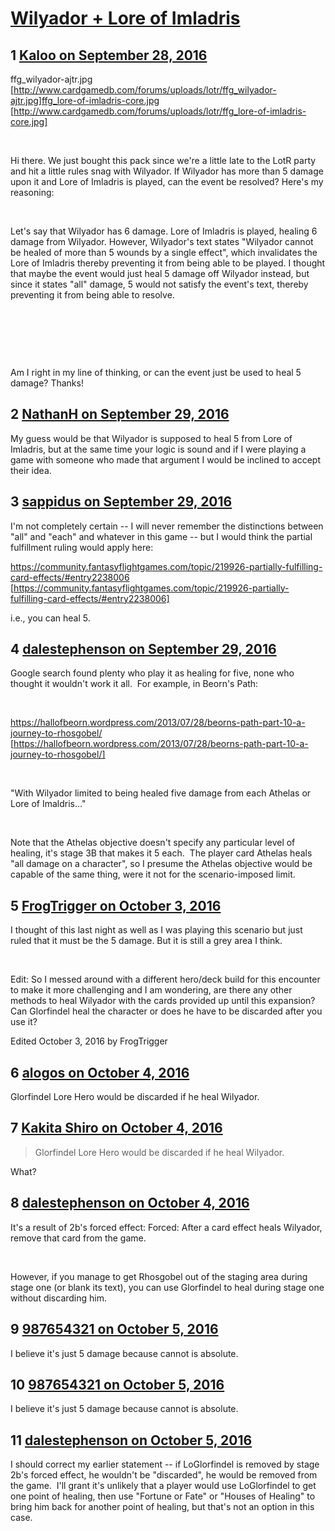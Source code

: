 # [Wilyador + Lore of Imladris](https://community.fantasyflightgames.com/topic/231183-wilyador-lore-of-imladris/)

## 1 [Kaloo on September 28, 2016](https://community.fantasyflightgames.com/topic/231183-wilyador-lore-of-imladris/?do=findComment&comment=2434526)

ffg_wilyador-ajtr.jpg [http://www.cardgamedb.com/forums/uploads/lotr/ffg_wilyador-ajtr.jpg]ffg_lore-of-imladris-core.jpg [http://www.cardgamedb.com/forums/uploads/lotr/ffg_lore-of-imladris-core.jpg]

 

Hi there. We just bought this pack since we're a little late to the LotR party and hit a little rules snag with Wilyador. If Wilyador has more than 5 damage upon it and Lore of Imladris is played, can the event be resolved? Here's my reasoning:

 

Let's say that Wilyador has 6 damage. Lore of Imladris is played, healing 6 damage from Wilyador. However, Wilyador's text states "Wilyador cannot be healed of more than 5 wounds by a single effect", which invalidates the Lore of Imladris thereby preventing it from being able to be played. I thought that maybe the event would just heal 5 damage off Wilyador instead, but since it states "all" damage, 5 would not satisfy the event's text, thereby preventing it from being able to resolve.

 

 

 

Am I right in my line of thinking, or can the event just be used to heal 5 damage? Thanks!

## 2 [NathanH on September 29, 2016](https://community.fantasyflightgames.com/topic/231183-wilyador-lore-of-imladris/?do=findComment&comment=2436238)

My guess would be that Wilyador is supposed to heal 5 from Lore of Imladris, but at the same time your logic is sound and if I were playing a game with someone who made that argument I would be inclined to accept their idea.

## 3 [sappidus on September 29, 2016](https://community.fantasyflightgames.com/topic/231183-wilyador-lore-of-imladris/?do=findComment&comment=2436390)

I'm not completely certain -- I will never remember the distinctions between "all" and "each" and whatever in this game -- but I would think the partial fulfillment ruling would apply here:

https://community.fantasyflightgames.com/topic/219926-partially-fulfilling-card-effects/#entry2238006 [https://community.fantasyflightgames.com/topic/219926-partially-fulfilling-card-effects/#entry2238006]

i.e., you can heal 5.

## 4 [dalestephenson on September 29, 2016](https://community.fantasyflightgames.com/topic/231183-wilyador-lore-of-imladris/?do=findComment&comment=2436463)

Google search found plenty who play it as healing for five, none who thought it wouldn't work it all.  For example, in Beorn's Path:

 

https://hallofbeorn.wordpress.com/2013/07/28/beorns-path-part-10-a-journey-to-rhosgobel/ [https://hallofbeorn.wordpress.com/2013/07/28/beorns-path-part-10-a-journey-to-rhosgobel/]

 

"With Wilyador limited to being healed five damage from each Athelas or Lore of Imaldris..."

 

Note that the Athelas objective doesn't specify any particular level of healing, it's stage 3B that makes it 5 each.  The player card Athelas heals "all damage on a character", so I presume the Athelas objective would be capable of the same thing, were it not for the scenario-imposed limit.

## 5 [FrogTrigger on October 3, 2016](https://community.fantasyflightgames.com/topic/231183-wilyador-lore-of-imladris/?do=findComment&comment=2441154)

I thought of this last night as well as I was playing this scenario but just ruled that it must be the 5 damage. But it is still a grey area I think.

 

Edit: So I messed around with a different hero/deck build for this encounter to make it more challenging and I am wondering, are there any other methods to heal Wilyador with the cards provided up until this expansion? Can Glorfindel heal the character or does he have to be discarded after you use it?

Edited October 3, 2016 by FrogTrigger

## 6 [alogos on October 4, 2016](https://community.fantasyflightgames.com/topic/231183-wilyador-lore-of-imladris/?do=findComment&comment=2442021)

Glorfindel Lore Hero would be discarded if he heal Wilyador.

## 7 [Kakita Shiro on October 4, 2016](https://community.fantasyflightgames.com/topic/231183-wilyador-lore-of-imladris/?do=findComment&comment=2442363)

> Glorfindel Lore Hero would be discarded if he heal Wilyador.

What?

## 8 [dalestephenson on October 4, 2016](https://community.fantasyflightgames.com/topic/231183-wilyador-lore-of-imladris/?do=findComment&comment=2442380)

It's a result of 2b's forced effect: Forced: After a card effect heals Wilyador, remove that card from the game.

 

However, if you manage to get Rhosgobel out of the staging area during stage one (or blank its text), you can use Glorfindel to heal during stage one without discarding him.  

## 9 [987654321 on October 5, 2016](https://community.fantasyflightgames.com/topic/231183-wilyador-lore-of-imladris/?do=findComment&comment=2443873)

I believe it's just 5 damage because cannot is absolute.

## 10 [987654321 on October 5, 2016](https://community.fantasyflightgames.com/topic/231183-wilyador-lore-of-imladris/?do=findComment&comment=2443876)

I believe it's just 5 damage because cannot is absolute.

## 11 [dalestephenson on October 5, 2016](https://community.fantasyflightgames.com/topic/231183-wilyador-lore-of-imladris/?do=findComment&comment=2443924)

I should correct my earlier statement -- if LoGlorfindel is removed by stage 2b's forced effect, he wouldn't be "discarded", he would be removed from the game.  I'll grant it's unlikely that a player would use LoGlorfindel to get one point of healing, then use "Fortune or Fate" or "Houses of Healing" to bring him back for another point of healing, but that's not an option in this case.

